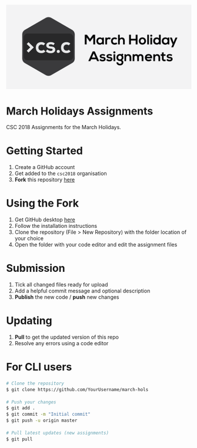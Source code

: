 ![Banner](assets/csc-march.png)

# March Holidays Assignments

CSC 2018 Assignments for the March Holidays.

# Getting Started

1. Create a GitHub account
2. Get added to the `csc2018` organisation
3. **Fork** this repository [here](https://github.com/csc2018/march-hols)

# Using the Fork

1. Get GitHub desktop [here](https://desktop.github.com/)
2. Follow the installation instructions
3. Clone the repository (File > New Repository) with the folder location of your choice
4. Open the folder with your code editor and edit the assignment files

# Submission

1. Tick all changed files ready for upload
2. Add a helpful commit message and optional description
3. **Publish** the new code / **push** new changes

# Updating

1. **Pull** to get the updated version of this repo
2. Resolve any errors using a code editor

# For CLI users

```bash
# Clone the repository
$ git clone https://github.com/YourUsername/march-hols

# Push your changes
$ git add .
$ git commit -m "Initial commit"
$ git push -u origin master

# Pull latest updates (new assignments)
$ git pull
```